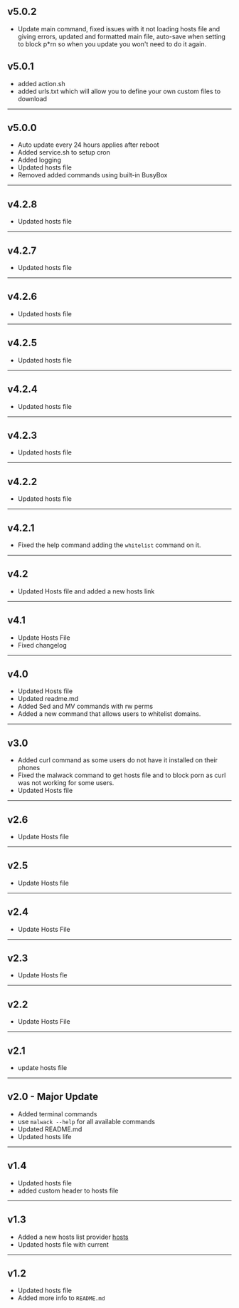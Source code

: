 ## v5.0.2
- Update main command, fixed issues with it not loading hosts file and giving errors, updated and formatted main file, auto-save when setting to block p*rn so when you update you won't need to do it again.
## v5.0.1
- added action.sh
- added urls.txt which will allow you to define your own custom files to download
---
## v5.0.0
- Auto update every 24 hours applies after reboot
- Added service.sh to setup cron
- Added logging
- Updated hosts file
- Removed added commands using built-in BusyBox
---
## v4.2.8
- Updated hosts file
---
## v4.2.7
- Updated hosts file
---
## v4.2.6
- Updated hosts file
---
## v4.2.5
- Updated hosts file
---
## v4.2.4
- Updated hosts file
---
## v4.2.3
- Updated hosts file
---
## v4.2.2
- Updated hosts file
---
## v4.2.1
- Fixed the help command adding the ``whitelist`` command on it.
---
## v4.2
- Updated Hosts file and added a new hosts link
---
## v4.1
- Update Hosts File
- Fixed changelog
---
## v4.0
- Updated Hosts file
- Updated readme.md
- Added Sed and MV commands with rw perms
- Added a new command that allows users to whitelist domains.
---
## v3.0
- Added curl command as some users do not have it installed on their phones
- Fixed the malwack command to get hosts file and to block porn as curl was not working for some users.
- Updated Hosts file
---
## v2.6
- Update Hosts file
---
## v2.5
- Update Hosts file
---
## v2.4
- Update Hosts File
---
## v2.3
- Update Hosts fle
---
## v2.2
- Update Hosts File
---
## v2.1
- update hosts file
---
## v2.0 - Major Update
- Added terminal commands
- use ``malwack --help`` for all available commands
- Updated README.md
- Updated hosts life
---
## v1.4
- Updated hosts file
- added custom header to hosts file 
---
## v1.3
- Added a new hosts list provider [hosts](https://github.com/StevenBlack/hosts)
- Updated hosts file with current
---
## v1.2
- Updated hosts file
- Added more info to ``README.md``
